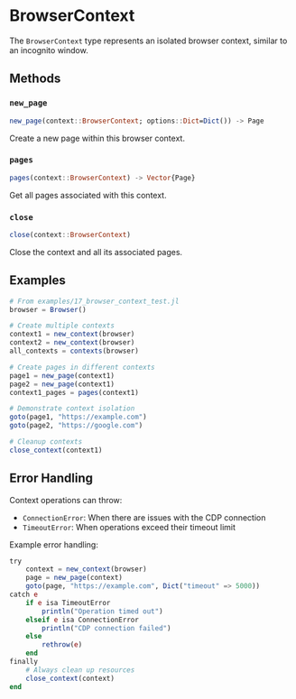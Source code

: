 # BrowserContext

The `BrowserContext` type represents an isolated browser context, similar to an incognito window.

## Methods

### `new_page`
```julia
new_page(context::BrowserContext; options::Dict=Dict()) -> Page
```

Create a new page within this browser context.

### `pages`
```julia
pages(context::BrowserContext) -> Vector{Page}
```

Get all pages associated with this context.

### `close`
```julia
close(context::BrowserContext)
```

Close the context and all its associated pages.

## Examples

```julia
# From examples/17_browser_context_test.jl
browser = Browser()

# Create multiple contexts
context1 = new_context(browser)
context2 = new_context(browser)
all_contexts = contexts(browser)

# Create pages in different contexts
page1 = new_page(context1)
page2 = new_page(context1)
context1_pages = pages(context1)

# Demonstrate context isolation
goto(page1, "https://example.com")
goto(page2, "https://google.com")

# Cleanup contexts
close_context(context1)
```

## Error Handling

Context operations can throw:
- `ConnectionError`: When there are issues with the CDP connection
- `TimeoutError`: When operations exceed their timeout limit

Example error handling:
```julia
try
    context = new_context(browser)
    page = new_page(context)
    goto(page, "https://example.com", Dict("timeout" => 5000))
catch e
    if e isa TimeoutError
        println("Operation timed out")
    elseif e isa ConnectionError
        println("CDP connection failed")
    else
        rethrow(e)
    end
finally
    # Always clean up resources
    close_context(context)
end
```
